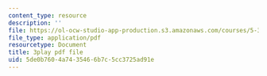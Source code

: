 ```yaml
---
content_type: resource
description: ''
file: https://ol-ocw-studio-app-production.s3.amazonaws.com/courses/5-310-laboratory-chemistry-fall-2019/5de0b7604a7435466b7c5cc3725ad91e_EuVpZmQ5v6A.pdf
file_type: application/pdf
resourcetype: Document
title: 3play pdf file
uid: 5de0b760-4a74-3546-6b7c-5cc3725ad91e
---
```

